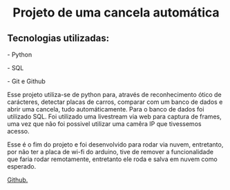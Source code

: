 <h1 align='center'>Projeto de uma cancela automática</h1>
<h2>Tecnologias utilizadas: </h2>
<p>- Python</p>
<p>- SQL </p>
<p>- Git e Github</p>

<p>Esse projeto utiliza-se de python para, através de reconhecimento ótico de carácteres, 
detectar placas de carros, comparar com um banco de dados e abrir uma cancela, tudo automáticamente. Para o banco de dados foi 
utilizado SQL. Foi utilizado uma livestream via web para captura de frames, uma vez que não foi possivel utilizar uma camêra IP
que tivessemos acesso.</p>

<p>Esse é o fim do projeto e foi desenvolvido para rodar via nuvem, entretanto,
por não ter a placa de wi-fi do arduino, tive de remover a funcionalidade
que faria rodar remotamente, entretanto ele roda e salva em nuvem como esperado.</p>
<a href='https://github.com/leonardobolfarini'>Github.</a>